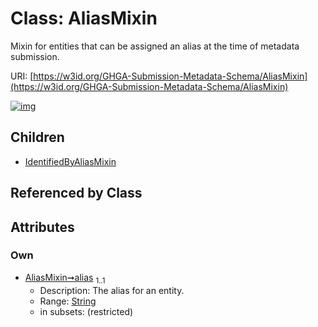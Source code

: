 
# Class: AliasMixin


Mixin for entities that can be assigned an alias at the time of metadata submission.

URI: [https://w3id.org/GHGA-Submission-Metadata-Schema/AliasMixin](https://w3id.org/GHGA-Submission-Metadata-Schema/AliasMixin)


[![img](https://yuml.me/diagram/nofunky;dir:TB/class/[IdentifiedByAliasMixin],[AliasMixin&#124;alias:string]^-[IdentifiedByAliasMixin])](https://yuml.me/diagram/nofunky;dir:TB/class/[IdentifiedByAliasMixin],[AliasMixin&#124;alias:string]^-[IdentifiedByAliasMixin])

## Children

 * [IdentifiedByAliasMixin](IdentifiedByAliasMixin.md)

## Referenced by Class


## Attributes


### Own

 * [AliasMixin➞alias](AliasMixin_alias.md)  <sub>1..1</sub>
     * Description: The alias for an entity.
     * Range: [String](types/String.md)
     * in subsets: (restricted)

